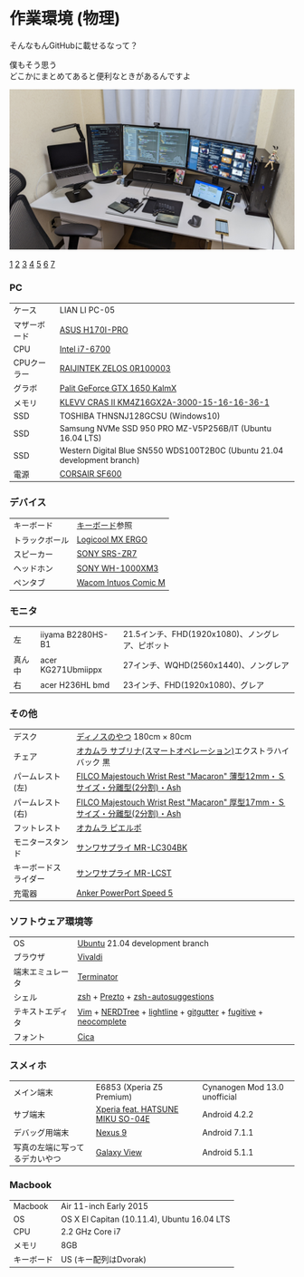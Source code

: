 
作業環境 (物理)
================================================================================

そんなもんGitHubに載せるなって？

僕もそう思う  
どこかにまとめてあると便利なときがあるんですよ

![0](https://raw.githubusercontent.com/wcaokaze/environment/master/imgs/0.jpg)

[1](https://raw.githubusercontent.com/wcaokaze/environment/master/imgs/1.jpg)
[2](https://raw.githubusercontent.com/wcaokaze/environment/master/imgs/2.jpg)
[3](https://raw.githubusercontent.com/wcaokaze/environment/master/imgs/3.jpg)
[4](https://raw.githubusercontent.com/wcaokaze/environment/master/imgs/4.jpg)
[5](https://raw.githubusercontent.com/wcaokaze/environment/master/imgs/5.jpg)
[6](https://raw.githubusercontent.com/wcaokaze/environment/master/imgs/6.jpg)
[7](https://raw.githubusercontent.com/wcaokaze/environment/master/imgs/7.jpg)


### PC

|              |                                                                                                                                                                                                                                       |
|--------------|---------------------------------------------------------------------------------------------------------------------------------------------------------------------------------------------------------------------------------------|
| ケース       | LIAN LI PC-05                                                                                                                                                                                                                         |
| マザーボード | [ASUS H170I-PRO](https://www.asus.com/jp/Motherboards/H170I-PRO/)                                                                                                                                                                     |
| CPU          | [Intel i7-6700](https://ark.intel.com/content/www/jp/ja/ark/products/88196/intel-core-i7-6700-processor-8m-cache-up-to-4-00-ghz.html)                                                                                                 |
| CPUクーラー  | [RAIJINTEK ZELOS 0R100003](http://www.raijintek.com/jp/products_detail.php?ProductID=8)                                                                                                                                               |
| グラボ       | [Palit GeForce GTX 1650 KalmX](http://www.palit.com/palit/vgapro.php?id=3494)                                                                                                                                                         |
| メモリ       | [KLEVV CRAS II KM4Z16GX2A-3000-15-16-16-36-1](http://www.klevv.com/kjp/products_details/memory/Klevv_CrasII.php)                                                                                                                      |
| SSD          | TOSHIBA THNSNJ128GCSU (Windows10)                                                                                                                                                                                                     |
| SSD          | Samsung NVMe SSD 950 PRO MZ-V5P256B/IT (Ubuntu 16.04 LTS)                                                                                                                                                                             |
| SSD          | Western Digital Blue SN550 WDS100T2B0C (Ubuntu 21.04 development branch)                                                                                                                                                              |
| 電源         | [CORSAIR SF600](https://www.corsair.com/ja/ja/%E3%82%AB%E3%83%86%E3%82%B4%E3%83%AA%E3%83%BC/%E8%A3%BD%E5%93%81/%E9%9B%BB%E6%BA%90%E3%83%A6%E3%83%8B%E3%83%83%E3%83%88/SF-Series%E2%84%A2-80-PLUS-Gold-Power-Supplies/p/CP-9020105-JP) |


### デバイス

|                |                                                                                               |
|----------------|-----------------------------------------------------------------------------------------------|
| キーボード     | [キーボード](Keyboard.md)参照                                                                 |
| トラックボール | [Logicool MX ERGO](https://www.logicool.co.jp/ja-jp/product/mx-ergo-wireless-trackball-mouse) |
| スピーカー     | [SONY SRS-ZR7](https://www.sony.jp/active-speaker/products/SRS-ZR7/)                          |
| ヘッドホン     | [SONY WH-1000XM3](https://www.sony.jp/headphone/products/WH-1000XM3/)                         |
| ペンタブ       | [Wacom Intuos Comic M](https://www.wacom.com/ja-jp/products/pen-tablets/intuos-comic-m)       |


### モニタ

|        |                    |                                                  |
|--------|--------------------|--------------------------------------------------|
| 左     | iiyama B2280HS-B1  | 21.5インチ、FHD(1920x1080)、ノングレア、ピボット |
| 真ん中 | acer KG271Ubmiippx | 27インチ、WQHD(2560x1440)、ノングレア            |
| 右     | acer H236HL bmd    | 23インチ、FHD(1920x1080)、グレア                 |


### その他

|                      |                                                                                                                                       |
|----------------------|---------------------------------------------------------------------------------------------------------------------------------------|
| デスク               | [ディノスのやつ](https://www.dinos.co.jp/p/1300400638/) 180cm × 80cm                                                                  |
| チェア               | [オカムラ サブリナ(スマートオペレーション)](http://www.okamura.co.jp/product/seating/sabrina/)エクストラハイバック 黒                 |
| パームレスト (左)    | [FILCO Majestouch Wrist Rest "Macaron" 薄型12mm・Ｓサイズ・分離型(2分割)・Ash](https://www.diatec.co.jp/products/det.php?prod_c=4052) |
| パームレスト (右)    | [FILCO Majestouch Wrist Rest "Macaron" 厚型17mm・Ｓサイズ・分離型(2分割)・Ash](https://www.diatec.co.jp/products/det.php?prod_c=4046) |
| フットレスト         | [オカムラ ピエルポ](http://www.okamura.co.jp/product/seating/pierpo/)                                                                 |
| モニタースタンド     | [サンワサプライ MR-LC304BK](https://www.sanwa.co.jp/product/syohin.asp?code=MR-LC304BK)                                               |
| キーボードスライダー | [サンワサプライ MR-LCST](https://www.sanwa.co.jp/product/syohin.asp?code=MR-LCST)                                                     |
| 充電器               | [Anker PowerPort Speed 5](https://www.ankerjapan.com/item/A2054.html)                                                                 |


### ソフトウェア環境等

|                  |                                                                                                                                                                                                                                                                                                                  |
|------------------|------------------------------------------------------------------------------------------------------------------------------------------------------------------------------------------------------------------------------------------------------------------------------------------------------------------|
| OS               | [Ubuntu](https://ubuntu.com/) 21.04 development branch                                                                                                                                                                                                                                                           |
| ブラウザ         | [Vivaldi](https://vivaldi.com)                                                                                                                                                                                                                                                                                   |
| 端末エミュレータ | [Terminator](https://gnometerminator.blogspot.com/)                                                                                                                                                                                                                                                              |
| シェル           | [zsh](http://www.zsh.org/) + [Prezto](https://github.com/sorin-ionescu/prezto) + [zsh-autosuggestions](https://github.com/zsh-users/zsh-autosuggestions)                                                                                                                                                         |
| テキストエディタ | [Vim](https://www.vim.org/) + [NERDTree](https://github.com/scrooloose/nerdtree) + [lightline](https://github.com/itchyny/lightline.vim) + [gitgutter](https://github.com/airblade/vim-gitgutter) + [fugitive](https://github.com/tpope/vim-fugitive) + [neocomplete](https://github.com/Shougo/neocomplete.vim) |
| フォント         | [Cica](https://github.com/miiton/Cica)                                                                                                                                                                                                                                                                           |


### スメィホ

|                                |                                                                                                        |                               |
|--------------------------------|--------------------------------------------------------------------------------------------------------|-------------------------------|
| メイン端末                     | E6853 (Xperia Z5 Premium)                                                                              | Cynanogen Mod 13.0 unofficial |
| サブ端末                       | [Xperia feat. HATSUNE MIKU SO-04E](https://www.nttdocomo.co.jp/support/utilization/product/so04emiku/) | Android 4.2.2                 |
| デバッグ用端末                 | [Nexus 9](https://www.htc.com/jp/tablets/nexus-9/)                                                     | Android 7.1.1                 |
| 写真の左端に写ってるデカいやつ | [Galaxy View](https://www.galaxymobile.jp/business/galaxy-view/)                                       | Android 5.1.1                 |


### Macbook

|            |                                             |
|------------|---------------------------------------------|
| Macbook    | Air 11-inch Early 2015                      |
| OS         | OS X El Capitan (10.11.4), Ubuntu 16.04 LTS |
| CPU        | 2.2 GHz Core i7                             |
| メモリ     | 8GB                                         |
| キーボード | US (キー配列はDvorak)                       |

